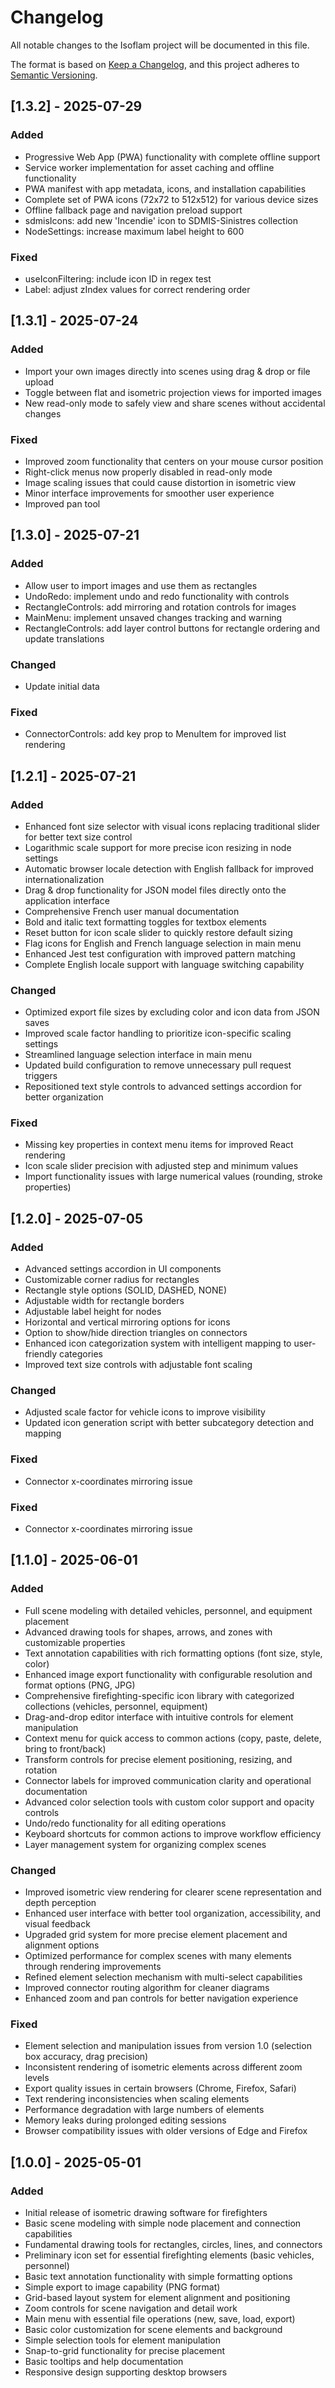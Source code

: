 # Changelog

All notable changes to the Isoflam project will be documented in this file.

The format is based on [Keep a Changelog](https://keepachangelog.com/en/1.0.0/),
and this project adheres to [Semantic Versioning](https://semver.org/spec/v2.0.0.html).

## [1.3.2] - 2025-07-29

### Added

- Progressive Web App (PWA) functionality with complete offline support
- Service worker implementation for asset caching and offline functionality
- PWA manifest with app metadata, icons, and installation capabilities
- Complete set of PWA icons (72x72 to 512x512) for various device sizes
- Offline fallback page and navigation preload support
- sdmisIcons: add new 'Incendie' icon to SDMIS-Sinistres collection
- NodeSettings: increase maximum label height to 600

### Fixed

- useIconFiltering: include icon ID in regex test
- Label: adjust zIndex values for correct rendering order

## [1.3.1] - 2025-07-24

### Added

- Import your own images directly into scenes using drag & drop or file upload
- Toggle between flat and isometric projection views for imported images
- New read-only mode to safely view and share scenes without accidental changes

### Fixed

- Improved zoom functionality that centers on your mouse cursor position
- Right-click menus now properly disabled in read-only mode
- Image scaling issues that could cause distortion in isometric view
- Minor interface improvements for smoother user experience
- Improved pan tool

## [1.3.0] - 2025-07-21

### Added

- Allow user to import images and use them as rectangles
- UndoRedo: implement undo and redo functionality with controls
- RectangleControls: add mirroring and rotation controls for images
- MainMenu: implement unsaved changes tracking and warning
- RectangleControls: add layer control buttons for rectangle ordering and update translations

### Changed

- Update initial data

### Fixed

- ConnectorControls: add key prop to MenuItem for improved list rendering

## [1.2.1] - 2025-07-21

### Added

- Enhanced font size selector with visual icons replacing traditional slider for better text size control
- Logarithmic scale support for more precise icon resizing in node settings
- Automatic browser locale detection with English fallback for improved internationalization
- Drag & drop functionality for JSON model files directly onto the application interface
- Comprehensive French user manual documentation
- Bold and italic text formatting toggles for textbox elements
- Reset button for icon scale slider to quickly restore default sizing
- Flag icons for English and French language selection in main menu
- Enhanced Jest test configuration with improved pattern matching
- Complete English locale support with language switching capability

### Changed

- Optimized export file sizes by excluding color and icon data from JSON saves
- Improved scale factor handling to prioritize icon-specific scaling settings
- Streamlined language selection interface in main menu
- Updated build configuration to remove unnecessary pull request triggers
- Repositioned text style controls to advanced settings accordion for better organization

### Fixed

- Missing key properties in context menu items for improved React rendering
- Icon scale slider precision with adjusted step and minimum values
- Import functionality issues with large numerical values (rounding, stroke properties)

## [1.2.0] - 2025-07-05

### Added
- Advanced settings accordion in UI components
- Customizable corner radius for rectangles
- Rectangle style options (SOLID, DASHED, NONE)
- Adjustable width for rectangle borders
- Adjustable label height for nodes
- Horizontal and vertical mirroring options for icons
- Option to show/hide direction triangles on connectors
- Enhanced icon categorization system with intelligent mapping to user-friendly categories
- Improved text size controls with adjustable font scaling

### Changed
- Adjusted scale factor for vehicle icons to improve visibility
- Updated icon generation script with better subcategory detection and mapping

### Fixed
- Connector x-coordinates mirroring issue

### Fixed
- Connector x-coordinates mirroring issue

## [1.1.0] - 2025-06-01

### Added
- Full scene modeling with detailed vehicles, personnel, and equipment placement
- Advanced drawing tools for shapes, arrows, and zones with customizable properties
- Text annotation capabilities with rich formatting options (font size, style, color)
- Enhanced image export functionality with configurable resolution and format options (PNG, JPG)
- Comprehensive firefighting-specific icon library with categorized collections (vehicles, personnel, equipment)
- Drag-and-drop editor interface with intuitive controls for element manipulation
- Context menu for quick access to common actions (copy, paste, delete, bring to front/back)
- Transform controls for precise element positioning, resizing, and rotation
- Connector labels for improved communication clarity and operational documentation
- Advanced color selection tools with custom color support and opacity controls
- Undo/redo functionality for all editing operations
- Keyboard shortcuts for common actions to improve workflow efficiency
- Layer management system for organizing complex scenes

### Changed
- Improved isometric view rendering for clearer scene representation and depth perception
- Enhanced user interface with better tool organization, accessibility, and visual feedback
- Upgraded grid system for more precise element placement and alignment options
- Optimized performance for complex scenes with many elements through rendering improvements
- Refined element selection mechanism with multi-select capabilities
- Improved connector routing algorithm for cleaner diagrams
- Enhanced zoom and pan controls for better navigation experience

### Fixed
- Element selection and manipulation issues from version 1.0 (selection box accuracy, drag precision)
- Inconsistent rendering of isometric elements across different zoom levels
- Export quality issues in certain browsers (Chrome, Firefox, Safari)
- Text rendering inconsistencies when scaling elements
- Performance degradation with large numbers of elements
- Memory leaks during prolonged editing sessions
- Browser compatibility issues with older versions of Edge and Firefox

## [1.0.0] - 2025-05-01

### Added
- Initial release of isometric drawing software for firefighters
- Basic scene modeling with simple node placement and connection capabilities
- Fundamental drawing tools for rectangles, circles, lines, and connectors
- Preliminary icon set for essential firefighting elements (basic vehicles, personnel)
- Basic text annotation functionality with simple formatting options
- Simple export to image capability (PNG format)
- Grid-based layout system for element alignment and positioning
- Zoom controls for scene navigation and detail work
- Main menu with essential file operations (new, save, load, export)
- Basic color customization for scene elements and background
- Simple selection tools for element manipulation
- Snap-to-grid functionality for precise placement
- Basic tooltips and help documentation
- Responsive design supporting desktop browsers
